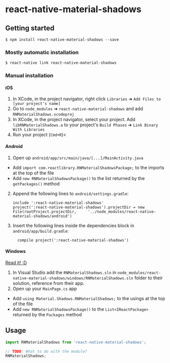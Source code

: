 
# react-native-material-shadows

## Getting started

`$ npm install react-native-material-shadows --save`

### Mostly automatic installation

`$ react-native link react-native-material-shadows`

### Manual installation


#### iOS

1. In XCode, in the project navigator, right click `Libraries` ➜ `Add Files to [your project's name]`
2. Go to `node_modules` ➜ `react-native-material-shadows` and add `RNMaterialShadows.xcodeproj`
3. In XCode, in the project navigator, select your project. Add `libRNMaterialShadows.a` to your project's `Build Phases` ➜ `Link Binary With Libraries`
4. Run your project (`Cmd+R`)<

#### Android

1. Open up `android/app/src/main/java/[...]/MainActivity.java`
  - Add `import com.reactlibrary.RNMaterialShadowsPackage;` to the imports at the top of the file
  - Add `new RNMaterialShadowsPackage()` to the list returned by the `getPackages()` method
2. Append the following lines to `android/settings.gradle`:
  	```
  	include ':react-native-material-shadows'
  	project(':react-native-material-shadows').projectDir = new File(rootProject.projectDir, 	'../node_modules/react-native-material-shadows/android')
  	```
3. Insert the following lines inside the dependencies block in `android/app/build.gradle`:
  	```
      compile project(':react-native-material-shadows')
  	```

#### Windows
[Read it! :D](https://github.com/ReactWindows/react-native)

1. In Visual Studio add the `RNMaterialShadows.sln` in `node_modules/react-native-material-shadows/windows/RNMaterialShadows.sln` folder to their solution, reference from their app.
2. Open up your `MainPage.cs` app
  - Add `using Material.Shadows.RNMaterialShadows;` to the usings at the top of the file
  - Add `new RNMaterialShadowsPackage()` to the `List<IReactPackage>` returned by the `Packages` method


## Usage
```javascript
import RNMaterialShadows from 'react-native-material-shadows';

// TODO: What to do with the module?
RNMaterialShadows;
```
  